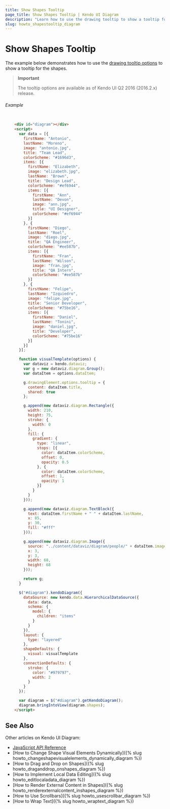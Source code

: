 ```yaml
---
title: Show Shapes Tooltip
page_title: Show Shapes Tooltip | Kendo UI Diagram
description: "Learn how to use the drawing tooltip to show a tooltip for the Kendo UI Diagram shapes."
slug: howto_shapestooltip_diagram
---
```


# Show Shapes Tooltip

The example below demonstrates how to use the [drawing tooltip options](/api/javascript/drawing/tooltip-options) to show a tooltip for the shapes.

> **Important**
>
> The tooltip options are available as of Kendo UI Q2 2016 (2016.2.x) release.

###### Example

```html

    <div id="diagram"></div>
    <script>
      var data = [{
        firstName: "Antonio",
        lastName: "Moreno",
        image: "antonio.jpg",
        title: "Team Lead",
        colorScheme: "#1696d3",
        items: [{
          firstName: "Elizabeth",
          image: "elizabeth.jpg",
          lastName: "Brown",
          title: "Design Lead",
          colorScheme: "#ef6944",
          items: [{
            firstName: "Ann",
            lastName: "Devon",
            image: "ann.jpg",
            title: "UI Designer",
            colorScheme: "#ef6944"
          }]
        }, {
          firstName: "Diego",
          lastName: "Roel",
          image: "diego.jpg",
          title: "QA Engineer",
          colorScheme: "#ee587b",
          items: [{
            firstName: "Fran",
            lastName: "Wilson",
            image: "fran.jpg",
            title: "QA Intern",
            colorScheme: "#ee587b"
          }]
        }, {
          firstName: "Felipe",
          lastName: "Izquiedro",
          image: "felipe.jpg",
          title: "Senior Developer",
          colorScheme: "#75be16",
          items: [{
            firstName: "Daniel",
            lastName: "Tonini",
            image: "daniel.jpg",
            title: "Developer",
            colorScheme: "#75be16"
          }]
        }]
      }];

      function visualTemplate(options) {
        var dataviz = kendo.dataviz;
        var g = new dataviz.diagram.Group();
        var dataItem = options.dataItem;

        g.drawingElement.options.tooltip = {
          content: dataItem.title,
          shared: true
        };

        g.append(new dataviz.diagram.Rectangle({
          width: 210,
          height: 75,
          stroke: {
            width: 0
          },
          fill: {
            gradient: {
              type: "linear",
              stops: [{
                color: dataItem.colorScheme,
                offset: 0,
                opacity: 0.5
              }, {
                color: dataItem.colorScheme,
                offset: 1,
                opacity: 1
              }]
            }
          }
        }));

        g.append(new dataviz.diagram.TextBlock({
          text: dataItem.firstName + " " + dataItem.lastName,
          x: 85,
          y: 30,
          fill: "#fff"
        }));

        g.append(new dataviz.diagram.Image({
          source: "../content/dataviz/diagram/people/" + dataItem.image,
          x: 3,
          y: 3,
          width: 68,
          height: 68
        }));

        return g;
      }

      $("#diagram").kendoDiagram({
        dataSource: new kendo.data.HierarchicalDataSource({
          data: data,
          schema: {
            model: {
              children: "items"
            }
          }
        }),
        layout: {
          type: "layered"
        },
        shapeDefaults: {
          visual: visualTemplate
        },
        connectionDefaults: {
          stroke: {
            color: "#979797",
            width: 2
          }
        }
      });

      var diagram = $("#diagram").getKendoDiagram();
      diagram.bringIntoView(diagram.shapes);     
    </script>

```

## See Also

Other articles on Kendo UI Diagram:

* [JavaScript API Reference](/api/javascript/dataviz/ui/diagram)
* [How to Change Shape Visual Elements Dynamically]({% slug howto_changeshapevisualelements_dynamically_diagram %})
* [How to Drag and Drop on Shapes]({% slug howto_draganddrop_onshapes_diagram %})
* [How to Implement Local Data Editing]({% slug howto_editlocaladata_diagram %})
* [How to Render External Content in Shapes]({% slug howto_renderexternalcontent_inshapes_diagram %})
* [How to Use Scrollbars]({% slug howto_usescrollbar_diagram %})
* [How to Wrap Text]({% slug howto_wraptext_diagram %})
